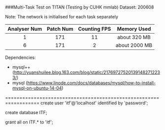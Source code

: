 ###Multi-Task Test on TITAN (Testing by CUHK mmlab)
Dataset: 200608

Note: The network is initialised for each task separately

Analyser Num | Patch Num | Counting FPS | Memory Used
:---: | :---: | :---: | :---:
1 | 171 | 11 | about 320 MB
6 | 171 | 2 | about 2000 MB


Dependencies:

- mysql++ (http://yuanshuilee.blog.163.com/blog/static/217697275201391482712233/)
- mysql (https://www.linode.com/docs/databases/mysql/how-to-install-mysql-on-ubuntu-14-04)


==================================================================
create user 'itf'@'localhost' identified by 'password';

create database ITF;

grant all on ITF.* to 'itf';

